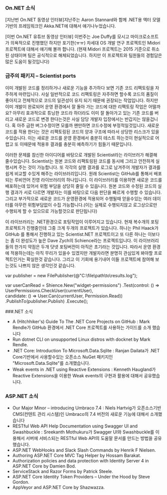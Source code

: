 ### On.NET 소식
[지난번 On.NET 동영상 인터뷰]지난주는 Aaron Stannard와 함께 .NET용 액터 모델 기반의 프레임워크인 Akka.NET에 대해서 얘기나누었습니다.

[이번 On.NET 유튜브 동영상 인터뷰] 이번주는 Joe Duffy를 모시고 마이크로소프트가 의욕적으로 진행했던 하지만 포기한(ㅠㅠ) 차세대 OS 개발 연구 프로젝트인 Midori 프로젝트에 대해서 얘기해 볼까 합니다. (현재 Midori 프로젝트는 2015 기준으로 취소된 상태이며 팀은 공식적으로 해체되었습니다. 하지만 이 프로젝트와 팀원들의 경험담은 많은 도움이 될것입니다)

### 금주의 패키지 – Scientist ports
이미 개발된 코드를 정리하거나 새로운 기능을 추가하다 보면 기존 코드 리팩토링을 자주하게 마련입니다. 사실 일반적으로 코드 리팩토링은 자주하면 할수록 코드의 품질이 좋아지고 전체적으로 코드의 일관성이 유지 되기 때문에 권장되는 작업입니다. 하지만 이미 개발이 완료되어 운영 환경에서 잘 돌아 가는 코드에 대한 리팩토링 작업은 어떨까요? 아무리 효과적으로 튜닝한 코드라 하더라도 이미 잘 돌아가고 있는 기존 코드를 버리고 새로운 코드로 변경 한다는것은 사실 담당 개발자 입장에서는 반갑지는 않을겁니다. 혹 아주 급한 버그수정이면 모를까 왠만하면 코드수정에 부정적일것입니다. 새로운 코드를 적용 한다는 것은 리팩토링된 코드의 양과 구조에 따라서 상당한 리스크가 있을수있습니다. 이는 새로운 코드를 운영 환경에서 충분히 테스트 하는것이 현실적으로 어렵고 또 이때문에 적용후 결과를 충분히 예측하기가 힘들기 때문입니다.

이러한 문제를 참신한 아이디어를 바탕으로 개발된 Scientist라는 라이브러가 해결해 줄수있습니다. Scientist는 원본 코드와 리팩토링된 코드를 동시에 그리고 안전하게 실행시켜 주는 것이 가능합니다. 또 각각의 실행 결과를 로그로 남겨주어 개발자가 결과를 쉽게 비교할 수있게 해주는 라이브러리입니다. 원래 Scientist는 GitHub를 통해서 배포되는 루비언어 진영 라이브러리의 하나입니다. 이 라이브러리를 이용하면 새로운 코드를 배포하는데 있어서 위험 부담을 상당히 줄일 수 있읍니다. 원본 코드와 수정된 코드의 실행 결과가 서로 다르면 개발자는 이를 바탕으로 다음 판단을 빠르게 수행할 수 있습니다. 그리고 부가적으로 새로운 코드가 운영환경에 적용되어 수행될때 얻을수있는 여러 데이터를 아무런 위험부담없이 수집 가능합니다.(이는 실제로 수행되지않고 로그상으로만 수행되게 할 수 있으므로 가능할것으로 판단됩니다)

이 라이브러리는 .NET환경으로 포팅작업이 이루어지고 있습니다. 현재 복수개의 포팅 프로젝트가 진행중인데 그중 크게 두개의 프로젝트가 있습니다. 하나는 Phil Haack가 GitHub 를 통해서 진행하고 있는 Scientist.NET 프로젝트이고 또 다른 하나는 이보다는 좀 더 완성도가 높은 Dave Zych의 Schience라는 프로젝트입니다.
이 라이브러리들의 한가지 약점은 두개 닷넷 포팅버전이 아직은 초기라는 것입니다. 따라서  운영 환경에 적용하는데는 아직 무리가 있을수 있겠지만 개발자라면 분명히 관심있게 봐야할 프로젝트인거는 확실한것 같습니다. 그리고 이 기회에 용기내어 이들 프로젝트에 참여해 보는것도 나쁘지 않은 생각인것 같습니다.

<section>
 var publisher = new FilePublisher(@"C:\file\path\to\results.log"); 
 
 var userCanRead = Shience.New<bool>("widget-permissions") 
     .Test(control: () => UserPermissions.CheckUser(currentUser),  
           candidate: () => User.Can(currentUser, Permission.Read)) 
     .PublishTo(publisher.Publish) 
     .Execute(); 
</section>

###.NET 소식
* A (Hitchhiker's) Guide To The .NET Core Projects on GitHub : Mark Rendle가 GitHub 환경에서 .NET Core 프로젝트를 사용하는 가이드를 소개
했습니다
* Run dotnet CLI on unsupported Linux distros with docknet by Mark Rendle.
* .NET Core: Introduction To Microsoft.Data.Sqlite : Ranjan Dailata가 .NET Core기반에서 사용할수있는 오픈소스 NuGet 패키지인 "Microsoft.Data.Sqlite"를 소개했습니다. 
* Weak events in .NET using Reactive Extensions : Kenneth Haugland가 Reactive Extensions을 이용한 Weak events의 구현과 활용에 대해서 공유했습니다.

### ASP.NET 소식
* Our Major Minor – introducing Umbraco 7.4 : Niels Hartvig가 오픈소스기반 CMS(컨텐트 관리 시스템)인 Umbraco의 7.4 버전의 새로운 기능에 대해서 소개했습니다
* RESTful Web API Help Documentation using Swagger UI and Swashbuckle : Sreekanth Mothukuru가 Swagger UI와 Swashbuckle를 이용해서 서버에 서비스되는 RESTful Web API의 도움말 문서를 만드는 방법을 공유했습니다.
* ASP.NET WebHooks and Slack Slash Commands by Henrik F Nielsen.
* Authoring ASP.NET Core MVC Tag Helper by Hossam Barakat.
* Authorization policies and data protection with Identity Server 4 in ASP.NET Core by Damien Bod.
* ServiceStack and Razor Forms by Patrick Steele.
* ASP.NET Core Identity Token Providers – Under the Hood by Steve Gordon.
* AppVeyor and ASP.NET Core by Shazwazza.

